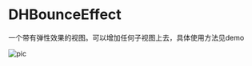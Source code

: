 # DHBounceEffect
一个带有弹性效果的视图。可以增加任何子视图上去，具体使用方法见demo

![pic](https://github.com/DHUsesAll/GitImages/blob/master/DHBounceEffect/1.gif)

